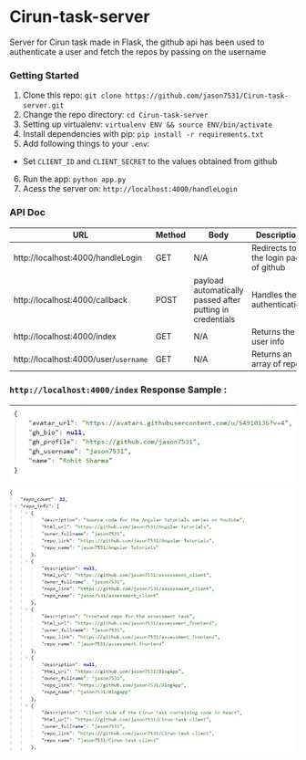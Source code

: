 # Cirun-task-server
Server for Cirun task made in Flask, the github api has been used to authenticate a user
and fetch the repos by passing on the username

###  Getting Started
1. Clone this repo: `git clone https://github.com/jason7531/Cirun-task-server.git`
2. Change the repo directory: `cd Cirun-task-server`
3. Setting up virtualenv: `virtualenv ENV && source ENV/bin/activate`
4. Install dependencies with pip: `pip install -r requirements.txt`
5. Add following things to your `.env`:
 * Set `CLIENT_ID` and `CLIENT_SECRET` to the values obtained from github
6. Run the app: `python app.py` 
7. Acess the server on: `http://localhost:4000/handleLogin` 

### API Doc
URL                                  | Method | Body                  | Description
-------------------------------------|--------|-----------------------|---------------------------------------
http://localhost:4000/handleLogin    | GET    | N/A                   | Redirects to the login page of github
http://localhost:4000/callback       | POST   | payload automatically passed after putting in credentials   | Handles the authentication 
http://localhost:4000/index          | GET    | N/A                   | Returns the user info
http://localhost:4000/user/`username`| GET    | N/A                   | Returns an array of repos

### `http://localhost:4000/index` Response Sample : 

![index reponse](/images/image1.jpeg?raw=true "JSON Response to /index")
![user reponse](/images/image2.jpeg?raw=true "JSON Response to /user/username")



